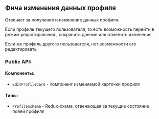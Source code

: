 ## Фича изменения данных профиля

Отвечает за получение и изменение данных профиля.

Если профиль текущего пользователя, то есть возможность перейти в режим редактирования
, сохранить данные или отменить изменения.

Если же профиль другого пользователя, нет возможности его редактировать

### Public API:

#### Компоненты:

- `EditProfileCard` - Компонент изменяемой карточки профиля

#### Типы:

- `ProfileSchema` - Redux-схема, отвечающая за текущие состояние полей профиля



